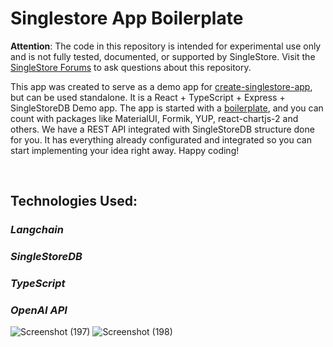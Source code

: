 
# Singlestore App Boilerplate

**Attention**: The code in this repository is intended for experimental use only and is not fully tested, documented, or supported by SingleStore. Visit the [SingleStore Forums](https://www.singlestore.com/forum/) to ask questions about this repository.

This app was created to serve as a demo app for [create-singlestore-app](https://github.com/singlestore-labs/create-singlestore-app), but can be used standalone. It is a React + TypeScript + Express + SingleStoreDB Demo app. The app is started with a [boilerplate](https://github.com/covalence-io/barebones-react-typescript-express), and you can count with packages like MaterialUI, Formik, YUP, react-chartjs-2 and others. We have a REST API integrated with SingleStoreDB structure done for you. It has everything already configurated and integrated so you can start implementing your idea right away. Happy coding!

<br />

## Technologies Used:

### ***Langchain***
### ***SingleStoreDB***
### ***TypeScript***
### ***OpenAI API***

![Screenshot (197)](https://github.com/dragonRageX/pdf_ai_reader/assets/114085260/07fc7cf1-0120-41f5-9120-bc310c30dc76)
![Screenshot (198)](https://github.com/dragonRageX/pdf_ai_reader/assets/114085260/3f9acfca-7bf7-4d65-9db6-88b99946aa4e)
